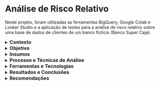 # Análise de Risco Relativo  
  
 Neste projeto, foram utilizadas as ferramentas BigQuery, Google Colab e Looker Studio e a aplicação de testes para a análise de risco relativo sobre uma base de dados de clientes de um banco fictício (Banco Super Caja).

<details>
  <summary><strong style="font-size: 16px;">Contexto</strong></summary>
  
Em um cenário financeiro, a diminuição das taxas de juros levou a um crescimento expressivo na procura por crédito no banco fictício "Super Caixa". No entanto, essa demanda em ascensão tem sobrecarregado a equipe de análise de crédito, que se encontra atualmente envolvida em um processo manual ineficiente e demorado para avaliar as diversas solicitações de empréstimo.
Para resolver essa questão, sugeriu-se a automatização do processo de análise por meio de técnicas avançadas de análise de dados, com o objetivo de aumentar a eficiência, a precisão e a rapidez na avaliação das solicitações de crédito. Além disso, o banco já possui uma métrica para identificar clientes com pagamentos atrasados, o que pode ser uma ferramenta útil a ser incorporada na classificação de risco do novo sistema automatizado.
</details>

<details>
  <summary><strong style="font-size: 16px;">Objetivo</strong></summary>
  
O objetivo deste projeto foi desenvolver um score de crédito utilizando uma análise de dados e a avaliação do risco relativo, capaz de classificar os clientes em diversas categorias de risco com base na probabilidade de inadimplência. Essa classificação dará subsidios para o banco tomar decisões mais precisas sobre a concessão de crédito, diminuindo o risco de não pagamento de empréstimos. Além disso, a inclusão da métrica existente de pagamentos atrasados aumenta a capacidade do modelo de identificar riscos.

Além disso, foram levantadas as seguintes hipóteses a serem respondidas:

- Os mais jovens têm um maior risco de inadimplência;
- As pessoas com maior quantidade de empréstimos ativos têm maior risco de serem maus pagadores;
- As pessoas que atrasam seus pagamentos por mais de 90 dias têm maior risco de serem maus pagadores.
- 
</details>

<details>
 <summary><strong style="font-size: 16px;">Insumos</strong></summary>

Foram utilizadas como fonte de dados as tabelas a seguir:

- **user_info**: dados gerais dos usuários, como idade, sexo, salário e número de dependentes.
- **default**: dados dos clientes com uma variável (default_flag) para identificar usuários inadimplentes.
- **loans_detail**: dados sobre o número de atrasos de pagamento de empréstimos em relação ao tempo, a taxa de endividamento e uso de linhas de crédito e relação ao seu limite.
- **loans_outstanding**: Dados sobre a quantidade e tipos de empréstimos por cliente.

</details>

<details>
 <summary><strong style="font-size: 16px;">Processo e Técnicas de Análise</strong></summary>

- ETL (Extract, Transform, Load): através de consultas realizadas no ambiente BigQuery, foram realizadas as etapas de limpeza e transformação dos dados inconsistentes, o cálculo de quartis, a segmentação de clientes e a determinação do risco relativo. Também se realizou a conversão de variáveis categóricas em dummy e a classificação de variáveis dummy em um score para bons e maus pagadores;

- Avaliação do Modelo de score creditício: avaliado utilizando o modelo de matriz de confusão. 

- Modelagem Estatística: foi realizada a regressão logística para verificar de forma preditiva o risco de inadimplência.
 
- Visualização de Dados: através de dashboards interativos no Looker Studio.
  
</details>

<details>
  <summary><strong style="font-size: 16px;">Ferramentas e Tecnologias</strong></summary>
  
  - BigQuery
  - Google Colab
  - Looker Studio
  - Python
 
</details>


<details>
<summary><strong style="font-size: 16px;">Resultados e Conclusões</strong></summary>

  Com base na análise exploratória dos dados, chegou-se as seguintes conclusões:

- **_Hipótese 1_:** Os clientes mais jovens possuem um maior risco de ser maus pagadores. Assim, a hipótese inicial foi validada;


- **_Hipótese 2_:**   os clientes que possuem um maior número de créditos ativos tem um risco menor de ser maus pagadores, quando comparados com aqueles que possuem um menor número de créditos ativos. Assim, esta hipótese foi refutada.

- **_Hipótese 3_:** os clientes que atrasaram os pagamentos por mais de 90 dias possuem um risco maior de serem maus pagadores. Assim, a hipótese foi validada.

Além disso, a análise da matriz de confusão indicou uma alta sensibilidade do modelo na identificação dos clientes classificados como maus pagadores, porém a baixa precisão do modelo sugere uma tendência em superestimar o risco de inadimplência, classificando erroneamente possíveis bons pagadores.Porém, como o foco desta análise é na avaliação dos clientes potencialmente maus pagadores, o  modelo de classificação desenvolvido demonstrou ser eficaz na identificação de clientes com alto risco de inadimplência.

Já o resultado obtido para a análise da regressão logística evidencia que o modelo preditivo indica que os clientes que receberam um score de crédito acima de 4 tendem a ter um maior risco de serem inadimplentes do que aqueles clientes que receberam scores de crédito menores que 4.

</details>

<details>
<summary><strong style="font-size: 16px;">Recomendações</strong></summary>

Para aqueles clientes que receberam classificações de risco nas variáveis informadas, seria  interessante implementar um sistema de monitoramento contínuo para clientes que apresentaram atrasos significativos nos pagamentos, possibilitando a detecção precoce de sinais de dificuldades financeiras e ação preventiva.

Também poderia ser desenvolvido programas de educação financeira direcionados aos clientes mais jovens e aqueles com histórico de atrasos de pagamento, para ajudar a melhorar a gestão financeira pessoal e reduzir o risco de inadimplência.

Além disso, sugere-se realizar atualizações regulares na classificação de risco relativo, incorporando novos dados e ajustando critérios conforme necessário para melhorar a precisão das previsões.

Já para aqueles clientes que foram classificadas como bons pagadores, a instituição financeira poderia oferecer condições de crédito mais atrativas, como taxas de juros mais baixas ou prazos de pagamento mais flexíveis, para clientes que demonstram bom histórico de pagamento e menor número de empréstimos ativos, também considerar aumentos graduais nos limites de crédito para clientes com bom histórico de pagamento e baixo risco identificado pelo modelo de análise de risco, bem como investir em benefícios e incentivos, 
como descontos em taxas de crédito ou ofertas especiais em novos produtos financeiros.


Além disso, indica-se ao banco manter um processo contínuo de desenvolvimento e refinamento do modelo preditivo e de validação dos resultados, para aprimorar e ajustar as previsões, aumentando assim a confiança no modelo nas previsões de inadimplência dos clientes.

Por fim, assegurar a transparência dos critérios de concessão de crédito aos clientes, fortalecendo a confiança e facilitando a compreensão das expectativas do banco quanto ao pagamento.
  
</details>

